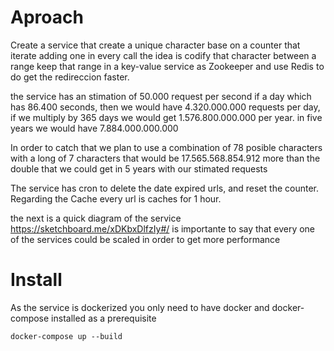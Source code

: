# Aproach
Create a service that create a unique character base on a counter that iterate adding one in every call the idea is codify that character between a range keep that range in a key-value service as Zookeeper and use Redis to do get the redireccion faster.

the service has an stimation of 50.000 request per second if a day which has 86.400 seconds, then we would have 4.320.000.000 requests per day, if we multiply by 365 days we would get 1.576.800.000.000 per year. in five years we would have 7.884.000.000.000

In order to catch that we plan to use a combination of 78 posible characters with a long of 7 characters 
that would be 17.565.568.854.912 more than the double that we could get in 5 years with our stimated requests

The service has cron to delete the date expired urls, and reset the counter. Regarding the Cache every url is caches for 1 hour.

the next is a quick diagram of the service https://sketchboard.me/xDKbxDlfzIy#/ is importante to say that every one of the services could be scaled in order to get more performance

# Install

As the service is dockerized you only need to have docker and docker-compose installed as a prerequisite

```docker-compose up --build```

